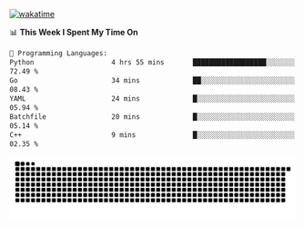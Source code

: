 [![wakatime](https://wakatime.com/badge/user/384f91c6-4eee-411f-8f3b-1b691f58a544.svg)](https://wakatime.com/@384f91c6-4eee-411f-8f3b-1b691f58a544)

<!--START_SECTION:waka-->
📊 **This Week I Spent My Time On** 

```text
💬 Programming Languages: 
Python                   4 hrs 55 mins       ██████████████████░░░░░░░   72.49 % 
Go                       34 mins             ██░░░░░░░░░░░░░░░░░░░░░░░   08.43 % 
YAML                     24 mins             █░░░░░░░░░░░░░░░░░░░░░░░░   05.94 % 
Batchfile                20 mins             █░░░░░░░░░░░░░░░░░░░░░░░░   05.14 % 
C++                      9 mins              █░░░░░░░░░░░░░░░░░░░░░░░░   02.35 % 
```


<!--END_SECTION:waka-->

<picture>
  <source media="(prefers-color-scheme: dark)" srcset="https://raw.githubusercontent.com/fuwx295/fuwx295/output/github-contribution-grid-snake-dark.svg">
  <source media="(prefers-color-scheme: light)" srcset="https://raw.githubusercontent.com/fuwx295/fuwx295/output/github-contribution-grid-snake.svg">
  <img alt="github contribution grid snake animation" src="https://raw.githubusercontent.com/fuwx295/fuwx295/output/github-contribution-grid-snake.svg">
</picture>
